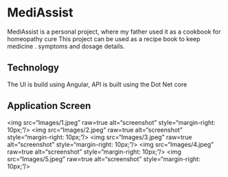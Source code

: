 # MediAssist
MediAssist is a personal project, where my father used it as a cookbook for homeopathy cure
This project can be used as a recipe book to keep medicine . symptoms and dosage details.

## Technology
The UI is build using Angular,
API is built using the Dot Net core

## Application Screen
<img src=“Images/1.jpeg” raw=true alt=“screenshot” style=“margin-right: 10px;”/>
<img src=“Images/2.jpeg” raw=true alt=“screenshot” style=“margin-right: 10px;”/>
<img src=“Images/3.jpeg” raw=true alt=“screenshot” style=“margin-right: 10px;”/>
<img src=“Images/4.jpeg” raw=true alt=“screenshot” style=“margin-right: 10px;”/>
<img src=“Images/5.jpeg” raw=true alt=“screenshot” style=“margin-right: 10px;”/>
